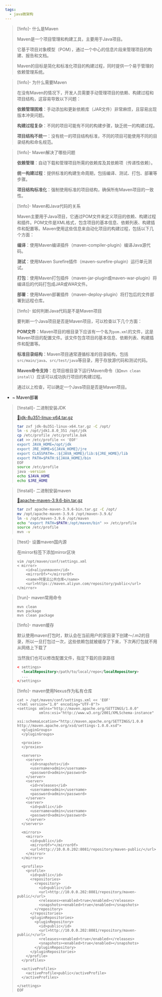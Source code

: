 ```yaml
---
tags:
  - java微架构
---
```


> [!info]- 什么是Maven
> 
> 
> Maven是一个项目管理和构建工具，主要用于Java项目。
> 
> 它基于项目对象模型（POM），通过一个中心的信息片段来管理项目的构建、报告和文档。
> 
> Maven的目标是简化和标准化项目的构建过程，同时提供一个易于管理的依赖管理系统。
> 

> [!info]- 为什么需要Maven
> 
> 
> 在没有Maven的情况下，开发人员需要手动管理项目的依赖、构建过程和项目结构，这容易导致以下问题：
> 
> **依赖管理困难**：手动添加和更新依赖库（JAR文件）非常麻烦，且容易出现版本冲突问题。
> 
> **构建过程复杂**：不同的项目可能有不同的构建步骤，缺乏统一的构建过程。
> 
> **项目结构不统一**：没有统一的项目结构标准，不同的项目可能使用不同的目录结构和命名规范。
> 

> [!info]- Maven解决了哪些问题
> 
> 
> **依赖管理**：自动下载和管理项目所需的依赖库及其依赖项（传递性依赖）。
> 
> **统一构建过程**：提供标准的构建生命周期，包括编译、测试、打包、部署等步骤。
> 
> **项目结构标准化**：强制使用标准的项目结构，确保所有Maven项目的一致性。
> 

> [!info]- Maven和Java代码的关系
> 
> 
> Maven主要用于Java项目，它通过POM文件来定义项目的依赖、构建过程和插件。POM文件是XML格式，包含项目的基本信息、依赖列表、构建插件和配置等。Maven使用这些信息来自动化项目的构建过程，包括以下几个方面：
> 
> **编译**：使用Maven编译插件（maven-compiler-plugin）编译Java源代码。
> 
> **测试**：使用Maven Surefire插件（maven-surefire-plugin）运行单元测试。
> 
> **打包**：使用Maven打包插件（maven-jar-plugin或maven-war-plugin）将编译后的代码打包成JAR或WAR文件。
> 
> **部署**：使用Maven部署插件（maven-deploy-plugin）将打包后的文件部署到远程仓库。
> 

> [!info]- 如何判断Java代码是不是Maven项目
> 
> 
> 要判断一个Java项目是否是Maven项目，可以检查以下几个方面：
> 
> **POM文件**：Maven项目的根目录下应该有一个名为`pom.xml`的文件，这是Maven项目的配置文件。该文件包含项目的基本信息、依赖列表、构建插件和配置等。
> 
> **标准目录结构**：Maven项目通常遵循标准的目录结构，包括`src/main/java`、`src/test/java`等目录，用于存放源代码和测试代码。
> 
> **Maven命令支持**：在项目根目录下运行Maven命令（如`mvn clean install`）应该可以成功执行项目的构建过程。
> 
> 通过以上检查，可以确定一个Java项目是否是Maven项目。
> 

- ~ Maven部署

> [!install]- 二进制安装JDK
> 
> 
> [📎jdk-8u351-linux-x64.tar.gz](https://www.yuque.com/attachments/yuque/0/2024/gz/830385/1719133343715-3fc4a98c-2599-421b-9406-d1b03f86373d.gz)
> 
> ```bash
> tar zxf jdk-8u351-linux-x64.tar.gz -C /opt/
> ln -s /opt/jdk1.8.0_351 /opt/jdk
> cp /etc/profile /etc/profile.bak
> cat >> /etc/profile << 'EOF'
> export JAVA_HOME=/opt/jdk
> export JRE_HOME=${JAVA_HOME}/jre
> export CLASSPATH=.:${JAVA_HOME}/lib:${JRE_HOME}/lib
> export PATH=$PATH:${JAVA_HOME}/bin
> EOF
> source /etc/profile
> java -version
> echo $JAVA_HOME
> echo $JRE_HOME
> ```
> 

> [!install]- 二进制安装maven
> 
> 
> [📎apache-maven-3.9.6-bin.tar.gz](https://www.yuque.com/attachments/yuque/0/2024/gz/830385/1719194359566-00613ea3-e751-47fc-b8db-1e342a73f2fe.gz)
> 
> ```bash
> tar zxf apache-maven-3.9.6-bin.tar.gz -C /opt/
> mv /opt/apache-maven-3.9.6 /opt/maven-3.9.6/
> ln -s /opt/maven-3.9.6 /opt/maven
> echo "export PATH=$PATH:/opt/maven/bin" >> /etc/profile
> source /etc/profile
> mvn -v
> ```
> 

> [!test]- 设置maven国内源
> 
> 
> 在mirror标签下添加mirror区块
> 
> ```plain
> vim /opt/maven/conf/settings.xml
> < mirror>
>     <id>aliyunmaven</id>
>     <mirrorOf>*</mirrorOf>
>     <name>阿里云公共仓库</name>
>     <url>https://maven.aliyun.com/repository/public</url>
> </mirror>
> ```
> 

> [!run]- maven常用命令
> 
> 
> ```plain
> mvn clean
> mvn package
> mvn clean package
> ```
> 

> [!info]- maven缓存
> 
> 
> 默认使用maven打包时，默认会在当前用户的家目录下创建～/.m2的目录，所以一旦打包过一次，这些依赖包就被缓存了下来，下次再打包就不用从网络上下载了
> 
> 当然我们也可以修改配置文件，指定下载的目录路径
> 
> ```xml
> < settings>
>   <localRepository>/path/to/local/repo</localRepository>
>   ...
> </settings>
> ```
> 

> [!info]- maven使用Nexus作为私有仓库
> 
> 
> ```plain
> cat > /opt/maven/conf/settings.xml << 'EOF'
> <?xml version="1.0" encoding="UTF-8"?>
> <settings xmlns="http://maven.apache.org/SETTINGS/1.0.0"
>           xmlns:xsi="http://www.w3.org/2001/XMLSchema-instance"
>           xsi:schemaLocation="http://maven.apache.org/SETTINGS/1.0.0 http://maven.apache.org/xsd/settings-1.0.0.xsd">
>   <pluginGroups>
>   </pluginGroups>
> 
>   <proxies>
>   </proxies>
> 
>   <servers>
>     <server>   
>       <id>snapshots</id>   
>       <username>admin</username>   
>       <password>admin</password>   
>     </server>   
>     <server>   
>       <id>releases</id>   
>       <username>admin</username>   
>       <password>admin</password>   
>     </server>   
>     <server>   
>       <id>public</id>   
>       <username>admin</username>   
>       <password>admin</password>   
>     </server>   
>   </servers>
> 
>   <mirrors>
>     <mirror>
>       <id>public</id>
>       <mirrorOf>*</mirrorOf>
>       <url>http://10.0.0.202:8081/repository/maven-public/</url>
>     </mirror>
>   </mirrors>
> 
>   <profiles>
>     <profile>
>       <id>public</id>
>       <repositories>
>         <repository>
>           <id>public</id>
>           <url>http://10.0.0.202:8081/repository/maven-public/</url>
>           <releases><enabled>true</enabled></releases>
>           <snapshots><enabled>true</enabled></snapshots>
>         </repository>
>       </repositories>
>       <pluginRepositories>
>         <pluginRepository>
>           <id>public</id>
>           <url>http://10.0.0.202:8081/repository/maven-public/</url>
>           <releases><enabled>true</enabled></releases>
>           <snapshots><enabled>true</enabled></snapshots>
>         </pluginRepository>
>       </pluginRepositories>
>     </profile>
>   </profiles>
> 
>   <activeProfiles>
>     <activeProfile>public</activeProfile>
>   </activeProfiles>
> 
> </settings>
> EOF
> ```
> 
> 
> 